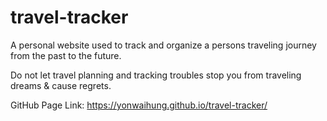 # travel-tracker

A personal website used to track and organize a persons traveling journey from the past to the future.

Do not let travel planning and tracking troubles stop you from traveling dreams & cause regrets. 

GitHub Page Link: https://yonwaihung.github.io/travel-tracker/

